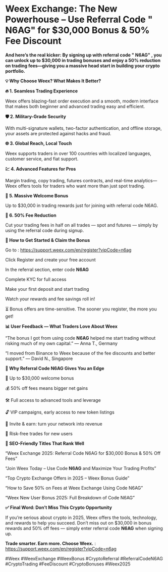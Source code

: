 # Weex Exchange: The New Powerhouse  – Use Referral Code " N6AG" for $30,000 Bonus & 50% Fee Discount

**And here’s the real kicker: By signing up with referral code " N6AG" , you can unlock up to $30,000 in trading bonuses and enjoy a 50% reduction on trading fees—giving you a massive head start in building your crypto portfolio.**

**💡 Why Choose Weex? What Makes It Better?**

**🔥 1. Seamless Trading Experience**

Weex offers blazing-fast order execution and a smooth, modern interface that makes both beginner and advanced trading easy and efficient.

**🛡️ 2. Military-Grade Security**

With multi-signature wallets, two-factor authentication, and offline storage, your assets are protected against hacks and fraud.

**🌐 3. Global Reach, Local Touch**

Weex supports traders in over 100 countries with localized languages, customer service, and fiat support.

**💹 4. Advanced Features for Pros**

Margin trading, copy trading, futures contracts, and real-time analytics—Weex offers tools for traders who want more than just spot trading.

**🎁 5. Massive Welcome Bonus**

Up to $30,000 in trading rewards just for joining with referral code N6AG.

**💸 6. 50% Fee Reduction**

Cut your trading fees in half on all trades — spot and futures — simply by using the referral code during signup.

**📝 How to Get Started & Claim the Bonus**

Go to : https://support.weex.com/en/register?vipCode=n6ag

Click Register and create your free account

In the referral section, enter code **N6AG**

Complete KYC for full access

Make your first deposit and start trading

Watch your rewards and fee savings roll in!

⏳ Bonus offers are time-sensitive. The sooner you register, the more you get!

**📊 User Feedback — What Traders Love About Weex**

“The bonus I got from using code **N6AG** helped me start trading without risking much of my own capital.” — Anna T., Germany

“I moved from Binance to Weex because of the fee discounts and better support.” — David N., Singapore

**🚀 Why Referral Code N6AG Gives You an Edge**

🎁 Up to $30,000 welcome bonus

💰 50% off fees means bigger net gains

🛠️ Full access to advanced tools and leverage

🔓 VIP campaigns, early access to new token listings

👥 Invite & earn: turn your network into revenue

🎯 Risk-free trades for new users

**🔎 SEO-Friendly Titles That Rank Well**

“Weex Exchange 2025: Referral Code N6AG for $30,000 Bonus & 50% Off Fees”

“Join Weex Today – Use Code **N6AG** and Maximize Your Trading Profits”

“Top Crypto Exchange Offers in 2025 – Weex Bonus Guide”

“How to Save 50% on Fees at Weex Exchange Using Code N6AG”

“Weex New User Bonus 2025: Full Breakdown of Code N6AG”

**✅ Final Word: Don’t Miss This Crypto Opportunity**

If you’re serious about crypto in 2025, Weex offers the tools, technology, and rewards to help you succeed. Don’t miss out on $30,000 in bonus rewards and 50% off fees — simply enter referral code **N6AG** when signing up.

**Trade smarter. Earn more. Choose Weex.** : https://support.weex.com/en/register?vipCode=n6ag

#Weex #WeexExchange #WeexBonus #CryptoReferral #ReferralCodeN6AG #CryptoTrading #FeeDiscount #CryptoBonuses #Weex2025


